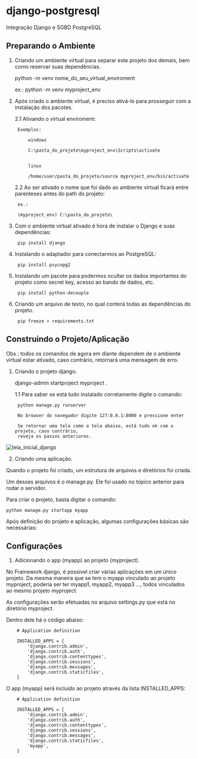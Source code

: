 # django-postgresql
Integração Django e SGBD PostgreSQL

## Preparando o Ambiente

1. Criando um ambiente virtual para separar este projeto dos demais, bem como reservar suas dependências.

    python -m venv nome_do_seu_virtual_enviroment

    ex.: python -m venv myproject_env

2. Após criado o ambiente virtual, é preciso ativá-lo para prosseguir com a instalação dos pacotes.

    2.1 Ativando o virtual enviroment:

        Exemplos:

            windows

            C:\pasta_do_projeto\myproject_env\Scripts\activate


            linux

            /home/user/pasta_do_projeto/source myproject_env/bin/activate

    2.2 Ao ser ativado o nome que foi dado ao ambiente virtual ficará entre parenteses antes do path do projeto:

        ex.:

        (myproject_env) C:\pasta_do_projeto\


3. Com o ambiente virtual ativado é hora de instalar o Django e suas dependências:

        pip install django

4. Instalando o adaptador para conectarmos ao PostgreSQL:

        pip install psycopg2

5. Instalando um pacote para podermos ocultar os dados importantes do projeto como 
   secret key, acesso ao bando de dados, etc.

        pip install python-decouple

6. Criando um arquivo de texto, no qual conterá todas as dependências do projeto.

        pip freeze > requirements.txt

## Construindo o Projeto/Aplicação

Obs.: todos os comandos de agora em diante dependem de o ambiente virtual estar ativado,
      caso contrário, retornará uma mensagem de erro.

1. Criando o projeto django.

    django-admin startproject myproject .


    1.1 Para saber se está tudo instalado corretamente digite o comando:

        python manage.py runserver

        No browser do navegador digite 127:0.0.1:8000 e pressione enter

        Se retornar uma tela como a tela abaixo, está tudo ok com o projeto, caso contrário,
        reveja os passos anteriores.

![tela_inicial_django](https://user-images.githubusercontent.com/62815552/120864079-079b0980-c562-11eb-883d-cdee9ffa3981.png)


2. Criando uma aplicação.

Quando o projeto foi criado, um estrutura de arquivos e diretórios foi criada.

Um desses arquivos é o manage.py. Ele foi usado no tópico anterior para rodar o servidor.

Para criar o projeto, basta digitar o comando:

    python manage.py startapp myapp

Após definição do projeto e aplicação, algumas configurações básicas são necessárias:


## Configurações

1. Adicionando o app (myapp) ao projeto (myproject).

No Framework django, é possível criar várias aplicações em um único projeto. Da mesma maneira que se tem o myapp vinculado ao projeto myproject, poderia ser ter myapp1, myapp2, myapp3 ..., todos vinculados ao mesmo projeto myproject.


As configurações serão efetuadas no arquivo settings.py que está no diretório myproject.

Dentro dele há o código abaixo:

        # Application definition

        INSTALLED_APPS = [
            'django.contrib.admin',
            'django.contrib.auth',
            'django.contrib.contenttypes',
            'django.contrib.sessions',
            'django.contrib.messages',
            'django.contrib.staticfiles',
        ]

O app (myapp) será incluído ao projeto através da lista INSTALLED_APPS:

        # Application definition

        INSTALLED_APPS = [
            'django.contrib.admin',
            'django.contrib.auth',
            'django.contrib.contenttypes',
            'django.contrib.sessions',
            'django.contrib.messages',
            'django.contrib.staticfiles',
            'myapp',
        ]